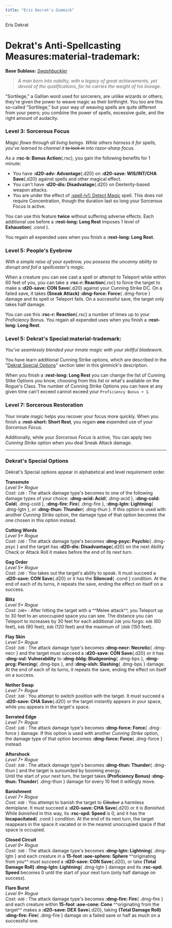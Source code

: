 ```yaml
---
title: "Eris Decrat's Gimmick"
---
```


<p style="display:none">

Eris Dekrat

</p>

# Dekrat's Anti-Spellcasting Measures:material-trademark:

**Base Sublass:** *[Swashbuckler](../../class/rogue/swashbuckler.md)*

> *A man born into nobility, with a legacy of great achievements, yet devoid of the qualifications, for he carries the weight of his lineage.*

"Sortilege," a Gallian word used for sorcerers, are unlike wizards or others; they're given the power to weave magic as their birthright. You too are this so-called "Sortilege," but your way of weaving spells are quite different from your peers; you combine the power of spells, excessive guile, and the right amount of audacity.

### Level 3: Sorcerous Focus

*Magic flows through all living beings. While others harness it for spells, you've learned to channel it ~~to lock in~~ into razor-sharp focus.*

As a **:rsc-b: Bonus Action**{.rsc}, you gain the following benefits for 1 minute:

- You have **:d20-adv: Advantage**{.d20} on **:d20-save: WIS/INT/CHA Save**{.d20} against spells and other magical effect.
- You can't have **:d20-dis: Disadvatage**{.d20} on Dexterity-based weapon attacks.
- You are under the effect of [:spell-lv1: Detect Magic](../../spells/description/core/level-1.md#detect-magic) spell. This does not require Concentration, though the duration last so long your Sorcerous Focus is active.

You can use this feature **twice** without suffering adverse effects. Each additional use before a **:rest-long: Long Rest** imposes 1 level of **Exhaustion**{ .cond }.

You regain all expended uses when you finish a **:rest-long: Long Rest**.

### Level 5: People's Eyebrow

*With a simple raise of your eyebrow, you possess the uncanny ability to disrupt and foil a spellcaster's magic.*

When a creature you can see cast a spell or attempt to Teleport while within 60 feet of you, you can take a **:rsc-r: Reaction**{.rsc} to force the target to make a **:d20-save: CON Save**{.d20} against your Cunning Strike DC. On a failed save, it takes **(Sneak Attack) :dmg-force: Force**{ .dmg-force } damage and its spell or Teleport fails. On a successful save, the target only takes half damage.

You can use this **:rsc-r: Reaction**{.rsc} a number of times up to your Proficiency Bonus. You regain all expended uses when you finish a **:rest-long: Long Rest**.

### Level 5: Dekrat's Special:material-trademark:

*You've seamlessly blended your innate magic with your skillful bladework.*

You have learn additional Cunning Strike options, which are described in the "[Dekrat Special Options](#dekrats-special-options)" section later in this gimmick's description.

When you finish a **:rest-long: Long Rest** you can change the list of Cunning Stike Options you know, choosing from this list or what's available on the Rogue's Class. The number of Cunning Strike Options you can have at any given time can't exceed cannot exceed your `Proficiency Bonus + 1`.

### Level 7: Sorcerous Restoration

Your innate magic helps you recover your focus more quickly. When you finish a **:rest-short: Short Rest**, you regain **one** expended use of your *Sorcerous Focus*.  

Additionally, while your *Sorcerous Focus* is active, You can apply two *Cunning Strike* option when you deal Sneak Attack damage.

---

### Dekrat's Special Options

Dekrat's Special options appear in alphabetical and level requirement order.

**Transmute** <br>_Level 5+ Rogue_ <br>_Cost: `1d6`_
:   The attack damage type's becomes to one of the following damage types of your choice: **:dmg-acid: Acid**{ .dmg-acid }, **:dmg-cold: Cold**{ .dmg-cold }, **:dmg-fire: Fire**{ .dmg-fire }, **:dmg-lgtn: Lightning**{ .dmg-lgtn }, or **:dmg-thun: Thunder**{ .dmg-thun }. If this option is used with another *Cunning Strike* option, the damage type of that option becomes the one chosen in this option instead.

**Cutting Words** <br>_Level 5+ Rogue_ <br>_Cost: `1d6`_ 
:   The attack damage type's becomes **:dmg-psyc: Psychic**{ .dmg-psyc } and the target has **:d20-dis: Disadvantage**{.d20} on the next Ability Check or Attack Roll it makes before the end of its next turn.

**Gag Order** <br>_Level 5+ Rogue_ <br>_Cost: `2d6`_
:   You takes out the target's ability to speak. It must succeed a **:d20-save: CON Save**{.d20} or it has the **Silenced**{ .cond } condition. At the end of each of its turns, it repeats the save, ending the effect on itself on a success.

**Blitz** <br>_Level 5+ Rogue_ <br>_Cost: `2d6+`_
:   After hitting the target with a ^^Melee attack^^, you Teleport up to 30 feet to an unoccupied space you can see. The distance you can Teleport to increases by 30 feet for each additional `2d6` you forgo: `4d6` (60 feet), `6d6` (90 feet), `8d6` (120 feet) and the maximum of `10d6` (150 feet).

**Flay Skin** <br>_Level 5+ Rogue_ <br>_Cost: `3d6`_
:   The attack damage type's becomes **:dmg-necr: Necrotic**{ .dmg-necr } and the target must succeed a **:d20-save: CON Save**{.d20} or it has **:dmg-vul: Vulnerability** to **:dmg-bldg: Bludgeoning**{ .dmg-bps }, **:dmg-prcg: Piercing**{ .dmg-bps }, and **:dmg-slsh: Slashing**{ .dmg-bps } damage. At the end of each of its turns, it repeats the save, ending the effect on itself on a success.

**Nether Swap** <br>_Level 7+ Rogue_ <br>_Cost: `3d6`_
:   You attempt to switch position with the target. It must succeed a **:d20-save: CHA Save**{.d20} or the target instantly appears in your space, while you appears in the target's space.

**Serrated Edge** <br>_Level 7+ Rogue_ <br>_Cost: `1d6`_
:   The attack damage type's becomes **:dmg-force: Force**{ .dmg-force } damage. If this option is used with another *Cunning Strike* option, the damage type of that option becomes **:dmg-force: Force**{ .dmg-force } instead.

**Aftershock** <br>_Level 7+ Rogue_ <br>_Cost: `3d6`_
:    The attack damage type's becomes **:dmg-thun: Thunder**{ .dmg-thun } and the target is surounded by booming energy. <br>Until the start of your next turn, the target takes **(Proficiency Bonus) :dmg-thun: Thunder**{ .dmg-thun } damage for every 10 feet it willingly move.

**Banishment** <br>_Level 7+ Rogue_ <br>_Cost: `4d6`_
:   You attempt to banish the target to ~~Cibubur~~ a harmless demiplane. It must succeed a **:d20-save: CHA Save**{.d20} or it is *Banished*. While *banished* in this way, its **:rsc-spd: Speed** is 0, and it has the **Incapacitated**{ .cond } condition. At the end of its next turn, the target reappears in the space it vacated or in the nearest unoccupied space if that space is occupied.

**Closed Circuit** <br>_Level 9+ Rogue_ <br>_Cost: `3d6`_
:   The attack damage type's becomes **:dmg-lgtn: Lightning**{ .dmg-lgtn } and each creature in a **15-foot :aoe-sphere: Sphere** ^^originating from you^^ must succeed a **:d20-save: CON Save**{.d20}, or take **(Total Damage Roll) :dmg-lgtn: Lightning**{ .dmg-lgtn } damage and its **:rsc-spd: Speed** becomes 0 until the start of your next turn (only half damage on success). 

**Flare Burst** <br>_Level 9+ Rogue_ <br>_Cost: `4d6`_
:    The attack damage type's becomes **:dmg-fire: Fire**{ .dmg-fire } and each creature within **15-foot :aoe-cone: Cone** ^^originating from the target^^ makes a **:d20-save: DEX Save**{.d20}, taking **(Total Damage Roll) :dmg-fire: Fire**{ .dmg-fire } damage on a failed save or half as much on a successful one. 